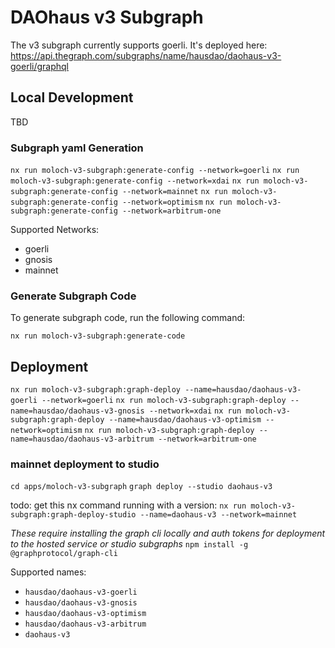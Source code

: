 # DAOhaus v3 Subgraph

The v3 subgraph currently supports goerli. It's deployed here: https://api.thegraph.com/subgraphs/name/hausdao/daohaus-v3-goerli/graphql

## Local Development

TBD

### Subgraph yaml Generation

`nx run moloch-v3-subgraph:generate-config --network=goerli`
`nx run moloch-v3-subgraph:generate-config --network=xdai`
`nx run moloch-v3-subgraph:generate-config --network=mainnet`
`nx run moloch-v3-subgraph:generate-config --network=optimism`
`nx run moloch-v3-subgraph:generate-config --network=arbitrum-one`

Supported Networks:

- goerli
- gnosis
- mainnet

### Generate Subgraph Code

To generate subgraph code, run the following command:

`nx run moloch-v3-subgraph:generate-code`

## Deployment

`nx run moloch-v3-subgraph:graph-deploy --name=hausdao/daohaus-v3-goerli --network=goerli`
`nx run moloch-v3-subgraph:graph-deploy --name=hausdao/daohaus-v3-gnosis --network=xdai`
`nx run moloch-v3-subgraph:graph-deploy --name=hausdao/daohaus-v3-optimism --network=optimism`
`nx run moloch-v3-subgraph:graph-deploy --name=hausdao/daohaus-v3-arbitrum --network=arbitrum-one`

### mainnet deployment to studio

`cd apps/moloch-v3-subgraph`
`graph deploy --studio daohaus-v3`

todo: get this nx command running with a version:
`nx run moloch-v3-subgraph:graph-deploy-studio --name=daohaus-v3 --network=mainnet`

_These require installing the graph cli locally and auth tokens for deployment to the hosted service or studio subgraphs_
`npm install -g @graphprotocol/graph-cli`

Supported names:

- `hausdao/daohaus-v3-goerli`
- `hausdao/daohaus-v3-gnosis`
- `hausdao/daohaus-v3-optimism`
- `hausdao/daohaus-v3-arbitrum`
- `daohaus-v3`
